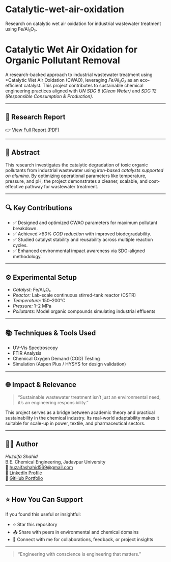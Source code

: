 # Catalytic-wet-air-oxidation
Research on catalytic wet air oxidation for industrial wastewater treatment using Fe/Al₂O₃.
# Catalytic Wet Air Oxidation for Organic Pollutant Removal

A research-backed approach to industrial wastewater treatment using *Catalytic Wet Air Oxidation (CWAO), leveraging *Fe/Al₂O₃* as an eco-efficient catalyst. This project contributes to sustainable chemical engineering practices aligned with *UN SDG 6 (Clean Water)* and *SDG 12 (Responsible Consumption & Production)*.

---

## 📄 Research Report
👉 [View Full Report (PDF)](./catalytic-oxidation-report-huzaifa.pdf)

---

## 🧪 Abstract

This research investigates the catalytic degradation of toxic organic pollutants from industrial wastewater using *iron-based catalysts supported on alumina*. By optimizing operational parameters like temperature, pressure, and pH, the project demonstrates a cleaner, scalable, and cost-effective pathway for wastewater treatment.

---

## 🔍 Key Contributions

- ✅ Designed and optimized CWAO parameters for maximum pollutant breakdown.
- ✅ Achieved *>80% COD reduction* with improved biodegradability.
- ✅ Studied catalyst stability and reusability across multiple reaction cycles.
- ✅ Enhanced environmental impact awareness via SDG-aligned methodology.

---

## ⚙ Experimental Setup

- *Catalyst:* Fe/Al₂O₃  
- *Reactor:* Lab-scale continuous stirred-tank reactor (CSTR)  
- *Temperature:* 150–200°C  
- *Pressure:* 1–2 MPa  
- *Pollutants:* Model organic compounds simulating industrial effluents  

---

## 📚 Techniques & Tools Used

- UV-Vis Spectroscopy  
- FTIR Analysis  
- Chemical Oxygen Demand (COD) Testing  
- Simulation (Aspen Plus / HYSYS for design validation)

---

## 🌐 Impact & Relevance

> “Sustainable wastewater treatment isn’t just an environmental need, it’s an engineering responsibility.”

This project serves as a bridge between academic theory and practical sustainability in the chemical industry. Its real-world adaptability makes it suitable for scale-up in power, textile, and pharmaceutical sectors.

---

## 👨‍🔬 Author

*Huzaifa Shahid*  
B.E. Chemical Engineering, Jadavpur University  
📧 huzaifashahid569@gmail.com  
🔗 [LinkedIn Profile](https://linkedin.com/in/huzaifashahid7)  
🐙 [GitHub Portfolio](https://github.com/huzaifashahid7)

---

## ⭐ How You Can Support

If you found this useful or insightful:
- ⭐ Star this repository  
- 📤 Share with peers in environmental and chemical domains  
- 💬 Connect with me for collaborations, feedback, or project insights  

---

> “Engineering with conscience is engineering that matters.”
